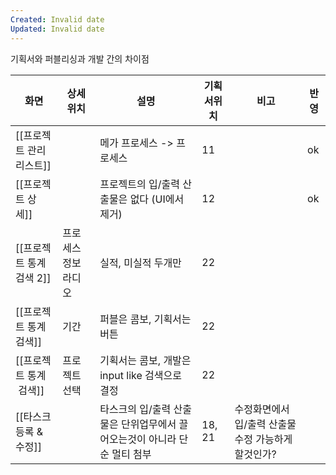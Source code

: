```yaml
---
Created: Invalid date
Updated: Invalid date
---
```

기획서와 퍼블리싱과 개발 간의 차이점

|화면|상세위치|설명|기획서위치|비고|반영|
|---|---|---|---|---|---|
|[[프로젝트 관리 리스트]]||메가 프로세스 -> 프로세스|11||ok|
|[[프로젝트 상세]]||프로젝트의 입/출력 산출물은 없다 (UI에서 제거)|12||ok|
|[[프로젝트 통계 검색 2]]|프로세스 정보 라디오|실적, 미실적 두개만|22|||
|[[프로젝트 통계 검색]]|기간|퍼블은 콤보, 기획서는 버튼|22|||
|[[프로젝트 통계  검색]]|프로젝트선택|기획서는 콤보, 개발은 input like 검색으로 결정|22|||
|[[타스크 등록 & 수정]]||타스크의 입/출력 산출물은 단위업무에서 끌어오는것이 아니라 단순 멀티 첨부|18, 21|수정화면에서 입/출력 산출물 수정 가능하게 할것인가?||